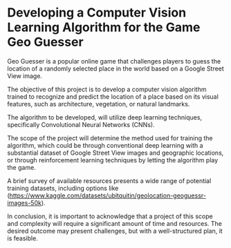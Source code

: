 # Developing a Computer Vision Learning Algorithm for the Game Geo Guesser

Geo Guesser is a popular online game that challenges players to guess the location of a randomly selected place in the world based on a Google Street View image.

The objective of this project is to develop a computer vision algorithm trained to recognize and predict the location of a place based on its visual features, such as architecture, vegetation, or natural landmarks.

The algorithm to be developed, will utilize deep learning techniques, specifically Convolutional Neural Networks (CNNs).

The scope of the project will determine the method used for training the algorithm, which could be through conventional deep learning with a substantial dataset of Google Street View images and geographic locations, or through reinforcement learning techniques by letting the algorithm play the game.

A brief survey of available resources presents a wide range of potential training datasets, including options like (<https://www.kaggle.com/datasets/ubitquitin/geolocation-geoguessr-images-50k>).

In conclusion, it is important to acknowledge that a project of this scope and complexity will require a significant amount of time and resources. The desired outcome may present challenges, but with a well-structured plan, it is feasible.
